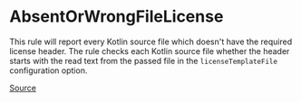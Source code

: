# AbsentOrWrongFileLicense

This rule will report every Kotlin source file which doesn't have the required license header.
The rule checks each Kotlin source file whether the header starts with the read text from the passed file in the
`licenseTemplateFile` configuration option.


[Source](https://arturbosch.github.io/detekt/comments.html#absentorwrongfilelicense)
